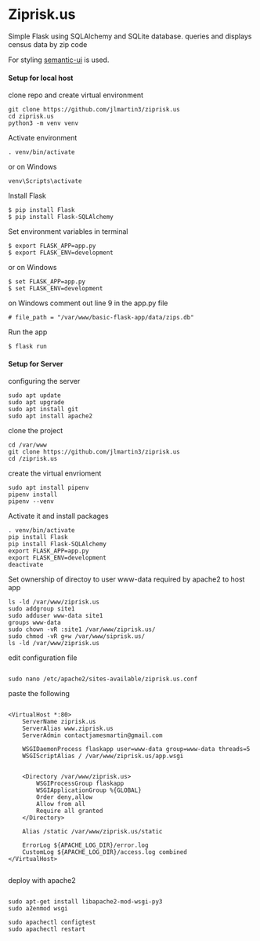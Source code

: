 # Ziprisk.us

Simple Flask using SQLAlchemy and SQLite database.
queries and displays census data by zip code

For styling [semantic-ui](https://semantic-ui.com/) is used.

#### Setup for local host

clone repo and create virtual environment

```console
git clone https://github.com/jlmartin3/ziprisk.us
cd ziprisk.us
python3 -m venv venv
```

Activate environment
```console
. venv/bin/activate
```

or on Windows
```console
venv\Scripts\activate
```


Install Flask
```console
$ pip install Flask
$ pip install Flask-SQLAlchemy
```

Set environment variables in terminal
```console
$ export FLASK_APP=app.py
$ export FLASK_ENV=development
```

or on Windows
```console
$ set FLASK_APP=app.py
$ set FLASK_ENV=development
```

on Windows comment out line 9 in the app.py file
```console
# file_path = "/var/www/basic-flask-app/data/zips.db"
```

Run the app
```console
$ flask run
```






#### Setup for Server
configuring the server 

```console
sudo apt update
sudo apt upgrade
sudo apt install git
sudo apt install apache2
```

clone the project 

```console
cd /var/www
git clone https://github.com/jlmartin3/ziprisk.us
cd /ziprisk.us
```

create the virtual envrioment 

```console
sudo apt install pipenv
pipenv install
pipenv --venv
```

Activate it and install packages

```console
. venv/bin/activate
pip install Flask
pip install Flask-SQLAlchemy
export FLASK_APP=app.py
export FLASK_ENV=development
deactivate
```

Set ownership of directoy to user www-data
required by apache2 to host app

```console
ls -ld /var/www/ziprisk.us
sudo addgroup site1
sudo adduser www-data site1
groups www-data
sudo chown -vR :site1 /var/www/ziprisk.us/
sudo chmod -vR g+w /var/www/siprisk.us/
ls -ld /var/www/ziprisk.us
```


edit configuration file

```console

sudo nano /etc/apache2/sites-available/ziprisk.us.conf

```

paste the following

```console

<VirtualHost *:80>
    ServerName ziprisk.us
    ServerAlias www.ziprisk.us
    ServerAdmin contactjamesmartin@gmail.com

    WSGIDaemonProcess flaskapp user=www-data group=www-data threads=5
    WSGIScriptAlias / /var/www/ziprisk.us/app.wsgi


    <Directory /var/www/ziprisk.us>
        WSGIProcessGroup flaskapp
        WSGIApplicationGroup %{GLOBAL}
        Order deny,allow
        Allow from all
        Require all granted
    </Directory>

    Alias /static /var/www/ziprisk.us/static

    ErrorLog ${APACHE_LOG_DIR}/error.log
    CustomLog ${APACHE_LOG_DIR}/access.log combined
</VirtualHost>


```


deploy with apache2

```console

sudo apt-get install libapache2-mod-wsgi-py3
sudo a2enmod wsgi

sudo apachectl configtest
sudo apachectl restart

```



























